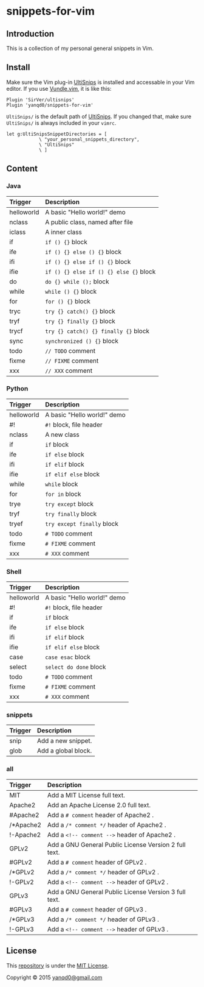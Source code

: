 # snippets-for-vim

## Introduction

This is a collection of my personal general snippets in Vim.

## Install

Make sure the Vim plug-in [UltiSnips][1] is installed and accessable in your Vim editor. If you use [Vundle.vim][2], it is like this:

```VimL
Plugin 'SirVer/ultisnips'
Plugin 'yanqd0/snippets-for-vim'
```

`UltiSnips/` is the default path of [UltiSnips][1]. If you changed that, make sure `UltiSnips/` is always included in your `vimrc`.

```VimL
let g:UltiSnipsSnippetDirectories = [
            \ "your_personal_snippets_directory",
            \ "UltiSnips"
            \ ]
```

## Content

### Java

| Trigger    | Description                            |
| :------    | :----------                            |
| helloworld | A basic "Hello world!" demo            |
| nclass     | A public class, named after file       |
| iclass     | A inner class                          |
| if         | `if () {}` block                       |
| ife        | `if () {} else () {}` block            |
| ifi        | `if () {} else if () {}` block         |
| ifie       | `if () {} else if () {} else {}` block |
| do         | `do {} while ();` block                |
| while      | `while () {}` block                    |
| for        | `for () {}` block                      |
| tryc       | `try {} catch() {}` block              |
| tryf       | `try {} finally {}` block              |
| trycf      | `try {} catch() {} finally {}` block   |
| sync       | `synchronized () {}` block             |
| todo       | `// TODO` comment                      |
| fixme      | `// FIXME` comment                     |
| xxx        | `// XXX` comment                       |

### Python

| Trigger    | Description                 |
| :------    | :----------                 |
| helloworld | A basic "Hello world!" demo |
| #!         | `#!` block, file header     |
| nclass     | A new class                 |
| if         | `if` block                  |
| ife        | `if else` block             |
| ifi        | `if elif` block             |
| ifie       | `if elif else` block        |
| while      | `while` block               |
| for        | `for in` block              |
| trye       | `try except` block          |
| tryf       | `try finally` block         |
| tryef      | `try except finally` block  |
| todo       | `# TODO` comment            |
| fixme      | `# FIXME` comment           |
| xxx        | `# XXX` comment             |

### Shell

| Trigger    | Description                 |
| :------    | :----------                 |
| helloworld | A basic "Hello world!" demo |
| #!         | `#!` block, file header     |
| if         | `if` block                  |
| ife        | `if else` block             |
| ifi        | `if elif` block             |
| ifie       | `if elif else` block        |
| case       | `case esac` block           |
| select     | `select do done` block      |
| todo       | `# TODO` comment            |
| fixme      | `# FIXME` comment           |
| xxx        | `# XXX` comment             |

### snippets

| Trigger | Description         |
| :------ | :----------         |
| snip    | Add a new snippet.  |
| glob    | Add a global block. |

### all

| Trigger   | Description                                           |
| :------   | :----------                                           |
| MIT       | Add a MIT License full text.                          |
| Apache2   | Add an Apache License 2.0 full text.                  |
| #Apache2  | Add a `# comment` header of Apache2 .                 |
| /*Apache2 | Add a `/* comment */` header of Apache2 .             |
| !-Apache2 | Add a `<!-- comment -->` header of Apache2 .          |
| GPLv2     | Add a GNU General Public License Version 2 full text. |
| #GPLv2    | Add a `# comment` header of GPLv2 .                   |
| /*GPLv2   | Add a `/* comment */` header of GPLv2 .               |
| !-GPLv2   | Add a `<!-- comment -->` header of GPLv2 .            |
| GPLv3     | Add a GNU General Public License Version 3 full text. |
| #GPLv3    | Add a `# comment` header of GPLv3 .                   |
| /*GPLv3   | Add a `/* comment */` header of GPLv3 .               |
| !-GPLv3   | Add a `<!-- comment -->` header of GPLv3 .            |

## License

This [repository][0] is under the [MIT License][3].

Copyright © 2015 yanqd0@gmail.com

[0]: https://github.com/yanqd0/snippets-for-vim
[1]: https://github.com/SirVer/ultisnips
[2]: https://github.com/VundleVim/Vundle.vim
[3]: http://choosealicense.com/licenses/mit/
